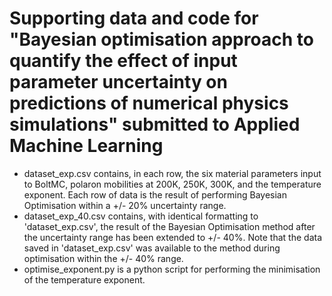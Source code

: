 # Supporting data and code for "Bayesian optimisation approach to quantify the effect of input parameter uncertainty on predictions of numerical physics simulations" submitted to Applied Machine Learning

- dataset_exp.csv contains, in each row, the six material parameters input to BoltMC, polaron mobilities at 200K, 250K, 300K, and the temperature exponent.
  Each row of data is the result of performing Bayesian Optimisation within a +/- 20% uncertainty range.
- dataset_exp_40.csv contains, with identical formatting to 'dataset_exp.csv', the result of the Bayesian Optimisation method after the uncertainty range has been extended to +/- 40%.
  Note that the data saved in 'dataset_exp.csv' was available to the method during optimisation within the +/- 40% range.
- optimise_exponent.py is a python script for performing the minimisation of the temperature exponent.
